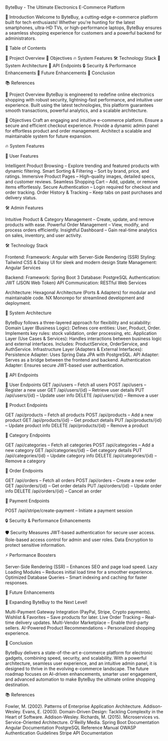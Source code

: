 ByteBuy - The Ultimate Electronics E-Commerce Platform

🚀 Introduction
Welcome to ByteBuy, a cutting-edge e-commerce platform built for tech enthusiasts! Whether you're hunting for the latest smartphones, ultra-HD TVs, or high-performance laptops, ByteBuy ensures a seamless shopping experience for customers and a powerful backend for administrators.

📜 Table of Contents

🌟 Project Overview
🎯 Objectives
🔥 System Features
🛠️ Technology Stack
🧩 System Architecture
🔗 API Endpoints
🔒 Security & Performance Enhancements
🚀 Future Enhancements
📌 Conclusion

📚 References

🌟 Project Overview
ByteBuy is engineered to redefine online electronics shopping with robust security, lightning-fast performance, and intuitive user experience. Built using the latest technologies, this platform guarantees smooth transactions, powerful analytics, and a scalable architecture.

🎯 Objectives
Craft an engaging and intuitive e-commerce platform.
Ensure a secure and efficient checkout experience.
Provide a dynamic admin panel for effortless product and order management.
Architect a scalable and maintainable system for future expansion.

🔥 System Features

👥 User Features

Intelligent Product Browsing – Explore trending and featured products with dynamic filtering.
Smart Sorting & Filtering – Sort by brand, price, and ratings.
Immersive Product Pages – High-quality images, detailed specs, and customer reviews.
Seamless Shopping Cart – Add, update, or remove items effortlessly.
Secure Authentication – Login required for checkout and order tracking.
Order History & Tracking – Keep tabs on past purchases and delivery status.

🛠️ Admin Features

Intuitive Product & Category Management – Create, update, and remove products with ease.
Powerful Order Management – View, modify, and process orders efficiently.
Insightful Dashboard – Gain real-time analytics on sales, inventory, and user activity.

🛠️ Technology Stack

Frontend:
Framework: Angular with Server-Side Rendering (SSR)
Styling: Tailwind CSS & Daisy UI for sleek and modern design
State Management: Angular Services

Backend:
Framework: Spring Boot 3
Database: PostgreSQL
Authentication: JWT (JSON Web Token)
API Communication: RESTful Web Services

Architecture:
Hexagonal Architecture (Ports & Adapters) for modular and maintainable code.
NX Monorepo for streamlined development and deployment.

🧩 System Architecture

ByteBuy follows a three-layered approach for flexibility and scalability:
Domain Layer (Business Logic):
Defines core entities: User, Product, Order.
Implements key rules: stock validation, order processing, etc.
Application Layer (Use Cases & Services):
Handles interactions between business logic and external interfaces.
Includes: ProductService, OrderService, and AuthService.
Infrastructure Layer (Adapters & External Interfaces):
Persistence Adapter: Uses Spring Data JPA with PostgreSQL.
API Adapter: Serves as a bridge between the frontend and backend.
Authentication Adapter: Ensures secure JWT-based user authentication.

🔗 API Endpoints

🔹 User Endpoints
GET /api/users – Fetch all users
POST /api/users – Register a new user
GET /api/users/{id} – Retrieve user details
PUT /api/users/{id} – Update user info
DELETE /api/users/{id} – Remove a user

🔹 Product Endpoints

GET /api/products – Fetch all products
POST /api/products – Add a new product
GET /api/products/{id} – Get product details
PUT /api/products/{id} – Update product info
DELETE /api/products/{id} – Remove a product

🔹 Category Endpoints

GET /api/categories – Fetch all categories
POST /api/categories – Add a new category
GET /api/categories/{id} – Get category details
PUT /api/categories/{id} – Update category info
DELETE /api/categories/{id} – Remove a category

🔹 Order Endpoints

GET /api/orders – Fetch all orders
POST /api/orders – Create a new order
GET /api/orders/{id} – Get order details
PUT /api/orders/{id} – Update order info
DELETE /api/orders/{id} – Cancel an order

🔹 Payment Endpoints

POST /api/stripe/create-payment – Initiate a payment session

🔒 Security & Performance Enhancements

🛡️ Security Measures
JWT-based authentication for secure user access.
Role-based access control for admin and user roles.
Data Encryption to protect sensitive information.

⚡ Performance Boosters

Server-Side Rendering (SSR) – Enhances SEO and page load speed.
Lazy Loading Modules – Reduces initial load time for a smoother experience.
Optimized Database Queries – Smart indexing and caching for faster responses.

🚀 Future Enhancements

🔮 Expanding ByteBuy to the Next Level!

Multi-Payment Gateway Integration (PayPal, Stripe, Crypto payments).
Wishlist & Favorites – Save products for later.
Live Order Tracking – Real-time delivery updates.
Multi-Vendor Marketplace – Enable third-party sellers.
AI-Powered Product Recommendations – Personalized shopping experience.

📌 Conclusion

ByteBuy delivers a state-of-the-art e-commerce platform for electronic gadgets, combining speed, security, and scalability. With a powerful architecture, seamless user experience, and an intuitive admin panel, it is designed to thrive in the evolving e-commerce landscape. The future roadmap focuses on AI-driven enhancements, smarter user engagement, and advanced automation to make ByteBuy the ultimate online shopping destination.

📚 References

Fowler, M. (2002). Patterns of Enterprise Application Architecture. Addison-Wesley.
Evans, E. (2003). Domain-Driven Design: Tackling Complexity in the Heart of Software. Addison-Wesley.
Richards, M. (2015). Microservices vs. Service-Oriented Architecture. O'Reilly Media.
Spring Boot Documentation
Angular Documentation
PostgreSQL Reference Manual
OWASP Authentication Guidelines
Stripe API Documentation
